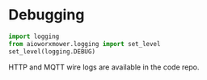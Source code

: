 # Debugging

```python
import logging
from aioworxmower.logging import set_level
set_level(logging.DEBUG)
```
HTTP and MQTT wire logs are available in the code repo.
